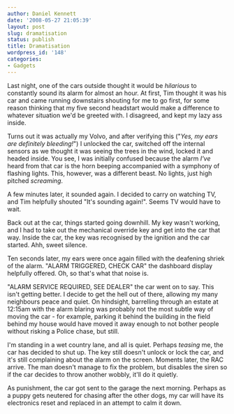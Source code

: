 ```yaml
---
author: Daniel Kennett
date: '2008-05-27 21:05:39'
layout: post
slug: dramatisation
status: publish
title: Dramatisation
wordpress_id: '148'
categories:
- Gadgets
---
```


Last night, one of the cars outside thought it would be <em>hilarious</em> to constantly sound its alarm for almost an hour. At first, Tim thought it was his car and came running downstairs shouting for me to go first, for some reason thinking that my five second headstart would make a difference to whatever situation we'd be greeted with. I disagreed, and kept my lazy ass inside. 

Turns out it was actually my Volvo, and after verifying this ("<em>Yes, my ears are definitely bleeding!</em>") I unlocked the car, switched off the internal sensors as we thought it was seeing the trees in the wind, locked it and headed inside. You see, I was initially confused because the alarm <em>I've</em> heard from that car is the horn beeping accompanied with a symphony of flashing lights. This, however, was a different beast. No lights, just high pitched <em>screaming</em>.

A few minutes later, it sounded again. I decided to carry on watching TV, and Tim helpfully shouted "It's sounding again!". Seems TV would have to wait. 

Back out at the car, things started going downhill. My key wasn't working, and I had to take out the mechanical override key and get into the car that way. Inside the car, the key was recognised by the ignition and the car started. Ahh, sweet silence. 

Ten seconds later, my ears were once again filled with the deafening shriek of the alarm. "ALARM TRIGGERED, CHECK CAR" the dashboard display helpfully offered. Oh, so that's what that noise is.

"ALARM SERVICE REQUIRED, SEE DEALER" the car went on to say. This isn't getting better. I decide to get the hell out of there, allowing my many neighbours peace and quiet. On hindsight, barrelling through an estate at 12:15am with the alarm blaring was probably not the most subtle way of moving the car - for example, parking it behind the building in the field behind my house would have moved it away enough to not bother people without risking a Police chase, but still.

I'm standing in a wet country lane, and all is quiet. Perhaps <em>teasing</em> me, the car has decided to shut up. The key still doesn't unlock or lock the car, and it's still complaining about the alarm on the screen. Moments later, the RAC arrive. The man doesn't manage to fix the problem, but disables the siren so if the car decides to throw another wobbly, it'll do it quietly. 

As punishment, the car got sent to the garage the next morning. Perhaps as a puppy gets neutered for chasing after the other dogs, my car will have its electronics reset and replaced in an attempt to calm it down. 
